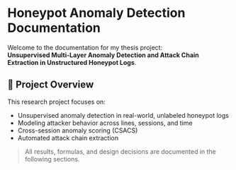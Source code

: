 # Honeypot Anomaly Detection Documentation

Welcome to the documentation for my thesis project:  
**Unsupervised Multi-Layer Anomaly Detection and Attack Chain Extraction in Unstructured Honeypot Logs**.

## 🎯 Project Overview
This research project focuses on:
- Unsupervised anomaly detection in real-world, unlabeled honeypot logs
- Modeling attacker behavior across lines, sessions, and time
- Cross-session anomaly scoring (CSACS)
- Automated attack chain extraction

> All results, formulas, and design decisions are documented in the following sections.
